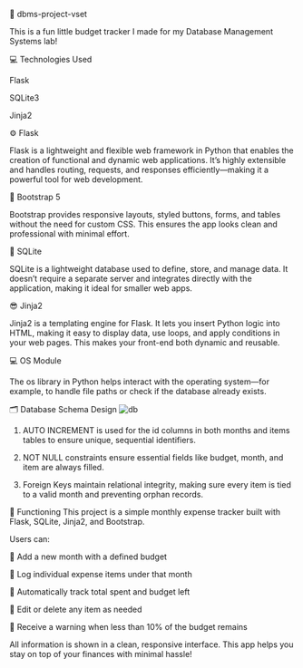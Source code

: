 🧾 dbms-project-vset

This is a fun little budget tracker I made for my Database Management Systems lab!

💻 Technologies Used

Flask

SQLite3

Jinja2

⚙️ Flask

Flask is a lightweight and flexible web framework in Python that enables the creation of functional and dynamic web applications. It’s highly extensible and handles routing, requests, and responses efficiently—making it a powerful tool for web development.

🎨 Bootstrap 5

Bootstrap provides responsive layouts, styled buttons, forms, and tables without the need for custom CSS. This ensures the app looks clean and professional with minimal effort.

🏪 SQLite

SQLite is a lightweight database used to define, store, and manage data. It doesn’t require a separate server and integrates directly with the application, making it ideal for smaller web apps.

😎 Jinja2

Jinja2 is a templating engine for Flask. It lets you insert Python logic into HTML, making it easy to display data, use loops, and apply conditions in your web pages. This makes your front-end both dynamic and reusable.

💻 OS Module

The os library in Python helps interact with the operating system—for example, to handle file paths or check if the database already exists.

🗂️ Database Schema Design
![db](https://github.com/user-attachments/assets/3dc4d3f8-b7fc-4ec4-bfe3-820f38f15215)

1. AUTO INCREMENT is used for the id columns in both months and items tables to ensure unique, sequential identifiers.
   
2. NOT NULL constraints ensure essential fields like budget, month, and item are always filled.
   
3. Foreign Keys maintain relational integrity, making sure every item is tied to a valid month and preventing orphan records.
   

🎉 Functioning
This project is a simple monthly expense tracker built with Flask, SQLite, Jinja2, and Bootstrap.

Users can:

🤑 Add a new month with a defined budget

🤑 Log individual expense items under that month

🤑 Automatically track total spent and budget left

🤑 Edit or delete any item as needed

🤑 Receive a warning when less than 10% of the budget remains

All information is shown in a clean, responsive interface. This app helps you stay on top of your finances with minimal hassle!
